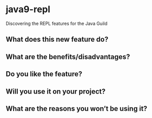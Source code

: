 # java9-repl
Discovering the REPL features for the Java Guild

## What does this new feature do?


## What are the benefits/disadvantages?


## Do you like the feature?


## Will you use it on your project?


## What are the reasons you won’t be using it?

